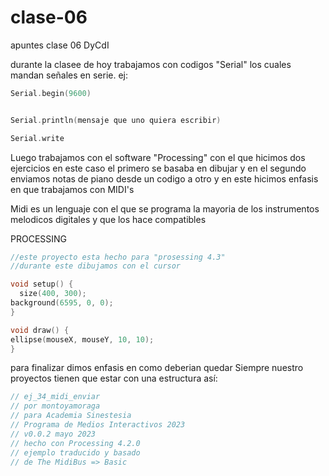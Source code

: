 # clase-06
apuntes clase 06 DyCdI

durante la clasee de hoy trabajamos con codigos "Serial" los cuales mandan señales en serie.
ej:
```cpp
Serial.begin(9600)


Serial.println(mensaje que uno quiera escribir)

Serial.write
```

Luego trabajamos con el software "Processing" con el que hicimos dos ejercicios en este caso el primero se basaba en dibujar y en el segundo enviamos notas de piano desde un codigo a otro y en este hicimos enfasis en que trabajamos con MIDI's

Midi es un lenguaje con el que se programa la mayoria de los instrumentos melodicos digitales y que los hace compatibles

PROCESSING
```cpp
//este proyecto esta hecho para "prosessing 4.3"
//durante este dibujamos con el cursor

void setup() {
  size(400, 300);
background(6595, 0, 0);
}

void draw() {
ellipse(mouseX, mouseY, 10, 10);
}
```
para finalizar dimos enfasis en como deberian quedar 
Siempre nuestro proyectos tienen que estar con una estructura así:

```cpp
// ej_34_midi_enviar
// por montoyamoraga
// para Academia Sinestesia
// Programa de Medios Interactivos 2023
// v0.0.2 mayo 2023
// hecho con Processing 4.2.0
// ejemplo traducido y basado
// de The MidiBus => Basic
```

